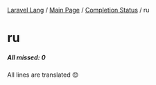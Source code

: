 [Laravel Lang](https://github.com/Laravel-Lang/lang) / [Main Page](../index.md) / [Completion Status](../status.md) / ru

# ru

##### All missed: 0

All lines are translated 😊

